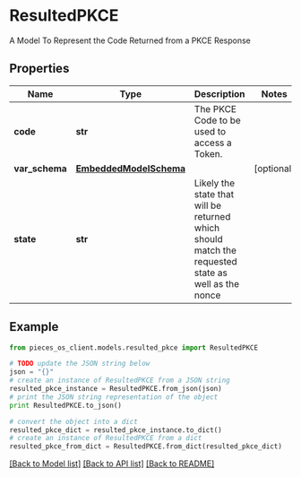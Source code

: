 # ResultedPKCE

A Model To Represent the Code Returned from a PKCE Response

## Properties
Name | Type | Description | Notes
------------ | ------------- | ------------- | -------------
**code** | **str** | The PKCE Code to be used to access a Token. | 
**var_schema** | [**EmbeddedModelSchema**](EmbeddedModelSchema.md) |  | [optional] 
**state** | **str** | Likely the state that will be returned which should match the requested state as well as the nonce | 

## Example

```python
from pieces_os_client.models.resulted_pkce import ResultedPKCE

# TODO update the JSON string below
json = "{}"
# create an instance of ResultedPKCE from a JSON string
resulted_pkce_instance = ResultedPKCE.from_json(json)
# print the JSON string representation of the object
print ResultedPKCE.to_json()

# convert the object into a dict
resulted_pkce_dict = resulted_pkce_instance.to_dict()
# create an instance of ResultedPKCE from a dict
resulted_pkce_from_dict = ResultedPKCE.from_dict(resulted_pkce_dict)
```
[[Back to Model list]](../README.md#documentation-for-models) [[Back to API list]](../README.md#documentation-for-api-endpoints) [[Back to README]](../README.md)



